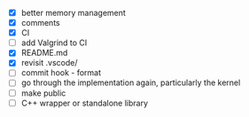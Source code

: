 * [x] better memory management
* [x] comments
* [x] CI
* [ ] add Valgrind to CI
* [x] README.md
* [x] revisit .vscode/
* [ ] commit hook - format
* [ ] go through the implementation again, particularly the kernel
* [ ] make public
* [ ] C++ wrapper or standalone library
